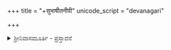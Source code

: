 +++
title = "+सुभाषीतनीवी"
unicode_script = "devanagari"

+++

<details><summary>ಶ್ರೀನಿವಾಸಮೂರ್ತಿ - ಪ್ರಸ್ತಾವನೆ</summary>

**ಶ್ರೀಮಾನ್ ನಿಗಮಾನ್ತಮಹಾದೇಶಿಕರು ರಚಿಸಿದ**
 ಸುಭಾಷಿತನೀವೀ (ಸುಭಾಷಿತಗಳ ಗಂಟು)  
ಜಿ ಎಸ್ ಶ್ರೀನಿವಾಸಮೂರ್ತಿಯವರು ಬರೆದಿರುವ  
ಕನ್ನಡ ಭಾವಾರ್ಥ ಟಿಪ್ಪಣಿಗಳೊಡನೆ

Title: Subhaashitaniivii  
Author: Sri Vedantadesika  
Language of text: Sanskrit   
Language of translation: Kannada  
Script: Kannada  
Translator: G S S Murthy [murthygss@gmail.com](mailto:murthygss@gmail.com)  
Tags: Subhashita, Subhashitaniivi, Vedantadeshika, G S S Murthy

> **ಕವಿ-ತಾರ್ಕಿಕರ ಸಿಂಗ ನಿಗಮಾನ್ತದೇಶಿಕರು |**  
> **ನೆಲಸಲೆನ್ಮನದಿ ವೇಂಕಟನಾಥರನುಗಾಲ ||**

ಶ್ರೀ ಯತಿವರ್ಯ ರಾಮಾನುಜರ ವಿಶಿಷ್ಟಾದ್ವೈತಸಿದ್ಧಾನ್ತದ ಪ್ರತಿಪಾದನೆಗೆ ಮತ್ತು ಸರ್ವತೋಮುಖವಾದ ವಿಕಾಸಕ್ಕೆ ಯಶಸ್ವಿಯಾಗಿ ದುಡಿದ ಮಹಾನುಭಾವರಲ್ಲಿ ಶ್ರೀನಿಗಮಾನ್ತಮಹಾದೇಶಿಕರು ಅಗ್ರಗಣ್ಯರು. ೧೩ನೇ ಶತಮಾನದ ಉತ್ತರಾರ್ಧದಲ್ಲಿ ತಮಿಳುನಾಡಿನ ಕಾಂಚೀಪುರದ ಭಾಗವಾದ ತೂಪ್ಪಿಲ್ ಎಂಬ ಅಗ್ರಹಾರದಲ್ಲಿ  ಜನಿಸಿ ೧೦೧ ವರ್ಷಗಳಕಾಲ ರಾಮಾನುಜಸಿದ್ಧಾನ್ತದ ಪ್ರತಿಪಾದನೆಗಾಗಿ ಶಿಷ್ಯರಿಗೆ ಕಾಲಕ್ಷೇಪ, ಜನತೆಗೆ ಪ್ರವಚನ, ವಿದ್ವಾಂಸರೊಡನೆ ವಾಕ್ಯಾರ್ಥ, ಅಮೂಲ್ಯ ಗ್ರಂಥರಚನೆ, ಭಗವದಾರಾಧನೆ ಇವುಗಳನ್ನು ಸಫಲವಾಗಿ ನಡೆಸಿದ ಈ ಮಹಾತ್ಮರು ತಮಿಳುನಾಡಿನಲ್ಲಿಯೇ, ಮುಖ್ಯವಾಗಿ ಕಾಂಚೀಪುರ, ತಿರುವಹೀಂದ್ರಪುರ ಮತ್ತು ಶ್ರೀರಂಗ ಈ ಊರುಗಳಲ್ಲಿ, ತಮ್ಮ ಜೀವನದ ಹೆಚ್ಚುಭಾಗವನ್ನು ಕಳೆದರು. ಈಸವೀ ೧೩೨೭ರಲ್ಲಿ ಶ್ರೀರಂಗದ ಶ್ರೀರಂಗನಾಥನ ದೇವಸ್ಥಾನವನ್ನು ಮಹಮ್ಮದೀಯ ದರೋಡೆಕಾರರು ದೋಚಿದಾಗ, ನೊಂದ ದೇಶಿಕರು ಕನ್ನಡನಾಡಿನ ಮೇಲುಕೋಟೆ ಮತ್ತು ಸತ್ಯಾಗಾಲಗಳಲ್ಲಿ ಕೆಲವು ವರ್ಷಗಳು ನೆಲಸಿದ್ದರು. ಇವರು ವಿದ್ಯಾರಣ್ಯರ ಸಮಕಾಲೀನರಾಗಿದ್ದು, ಇವರಿಬ್ಬರಲ್ಲಿ ಪರಸ್ಪರ ಗೌರವ ವಿಶ್ವಾಸ ಇದ್ದಿತೆಂಬುದರಲ್ಲಿ ಸಂಶಯವಿಲ್ಲ. ವಿಶಿಷ್ಟಾದ್ವೈತಸಿದ್ಧಾನ್ತಕ್ಕೆ ಸಂಬಂಧಿಸಿದಂತೆ ಪ್ರಕರಣಗ್ರಂಥಗಳಿಗೆ, ಭಾಷ್ಯಗಳಿಗೆ ವ್ಯಾಖ್ಯಾನಗಳನ್ನು ರಚಿಸಿರುವದಲ್ಲದೆ ಸ್ವತಂತ್ರ ತತ್ತ್ವಗ್ರಂಥಗಳನ್ನೂ ಅನೇಕ ಸ್ತೋತ್ರಗಳನ್ನೂ ರಚಿಸಿರುವ ಈ ಮಹಾನುಭಾವರು ದಾರ್ಶನಿಕರು, ಗೃಹಸ್ಥರಾಗಿಯೇ ಮಹಾವಿರಕ್ತ ಭಗವದ್ಭಕ್ತರು, ಅದ್ವಿತೀಯ ವಿದ್ವಾಂಸರು ಆಗಿರುವುದಲ್ಲದೆ ಮಹಾಕವಿಗಳೂ ಕೂಡ. ಇವರು ಸಂಸ್ಕೃತವಲ್ಲದೆ ತಮಿಳಿನಲ್ಲೂ ಪ್ರಾಕೃತದಲ್ಲೂ ಕೃತಿಗಳನ್ನು ರಚಿಸಿದ್ದಾರೆ. ಇವರು ರಚಿಸಿರುವ ಕೃತಿಗಳು ನೂರಕ್ಕೂ ಹೆಚ್ಚು. ಇವರ ಸಮಕಾಲೀನ ವಿದ್ವಾಂಸರು ಇವರ ಕುಶಾಗ್ರಪ್ರತಿಭೆ, ಇವರ ವಿದ್ವತ್ತಿನ ವಿಸ್ತಾರ ಅಗಾಧತೆ ಇವುಗಳಿಗೆ ಮಣಿದು ಇವರ "ಕವಿತಾರ್ಕಿಕಸಿಂಹ", "ಸರ್ವತಂತ್ರಸ್ವತಂತ್ರ" ಎಂಬ ಬಿರುದುಗಳಿಗೆ ಮನ್ನಣೆಯಿತ್ತರು. ಇವರ ಹುಟ್ಟಿನ ಹೆಸರು "ವೆಂಕಟನಾಥ" ಎಂದಾದರೂ ಇವರನ್ನು "ನಿಗಮಾನ್ತಮಹಾದೇಶಿಕ" "ವೇದಾನ್ತಾಚಾರ್ಯ" ಎಂದೇ ಕರೆಯುವುದು ಸಂಪ್ರದಾಯವಾಯಿತು.

ಇವರ ಶ್ರೀಕೃಷ್ಣನ ಚರಿತೆಯನ್ನವಲಂಬಿಸಿದ ಯಾದವಾಭ್ಯುದಯ ಮಹಾಕಾವ್ಯದ ಘನತೆಗೆ ರಮಣೀಯತೆಗೆ  ಕುವಲಯಾನಂದವೆಂಬ ಪ್ರಸಿದ್ಧ ಅಲಂಕಾರಶಾಸ್ತ್ರದ ಗ್ರಂಥವನ್ನು ರಚಿಸಿದ ಅದ್ವೈತಿಗಳಾದ ಅಪ್ಪಯ್ಯದೀಕ್ಷಿತರು ಈ ಕಾವ್ಯಕ್ಕೆ ವ್ಯಾಖ್ಯಾನವನ್ನು ರಚಿಸಿರುವುದೇ ನಿದರ್ಶನ.  ಶ್ರೀರಂಗನಾಥರ ಪಾದುಕೆಗಳನ್ನು ಸ್ತುತಿಸುವ ಪಾದುಕಾಸಹಸ್ರವೆಂಬ ೧೦೦೮ ಶ್ಲೋಕಗಳ ಇವರ ಅಪೂರ್ವವಾದ ಕಾವ್ಯಕ್ಕೂ  ಅಪ್ಪಯ್ಯದೀಕ್ಷಿತರು ವ್ಯಾಖ್ಯಾನ ಬರೆದಿರುತ್ತಾರೆ. ಕಾಳಿದಾಸನ ಮೇಘಸಂದೇಶವನ್ನು ಹೋಲುವ ಇವರ ಹಂಸಸಂದೇಶವೆಂಬ ಖಂಡಕಾವ್ಯದಲ್ಲಿ ವಿರಹಿ ಶ್ರೀರಾಮಚಂದ್ರನು ಸೀತಾದೇವಿಗೆ ಹಂಸವೊಂದರ ಮುಖೇನ ಕಳುಹಿಸಿದ  ಸಂದೇಶವು ಹೃದಯಂಗಮವಾಗಿ ವರ್ಣಿತವಾಗಿದೆ. ವಿಶಿಷ್ಟಾದ್ವೈತತತ್ತ್ವನ್ನು ಬೋಧಿಸುವ ಇವರ ಸಂಕಲ್ಪಸೂರ್ಯೋದಯವೆಂಬ ಸುದೀರ್ಘವಾದ ನಾಟಕವೂ ಕೂಡ ಪ್ರಸಿದ್ಧವಾದುದು. ಪ್ರಕೃತ, ಇವರ ಸುಭಾಷಿತನೀವಿಯೂ  ಕೂಡ ಮನೋಹರವಾದ ಸುಭಾಷಿತಗಳ ಖಂಡಕಾವ್ಯ. ಸಜ್ಜನರ ಬಗ್ಗೆ ಸಜ್ಜನರಿಗಾಗಿ ಸಜ್ಜನೋತ್ತಮರು ಬರೆದಿರುವ ಅಮೂಲ್ಯ ಕಾವ್ಯ.

ಈ ಕಾವ್ಯ ಸುಭಾಷಿತಗಳ ನೀವಿ. "ನೀವಿ" ಎಂದರೆ ಗಂಟು, ಹಣದಗಂಟು, ಥೈಲಿಯೆಂದು. ಸ್ತ್ರೀಯರು ಸೀರೆಗೆ ಸೊಂಟದಲ್ಲಿ ಹಾಕಿಕ್ಕೊಳ್ಳುವ ಗಂಟು ಕೂಡ ನೀವಿ. ಹಣದಗಂಟಿನ ಮೌಲ್ಯ ಗಂಟಿನ ಗಾತ್ರವನ್ನವಲಂಬಿಸಿರುವುದಿಲ್ಲ. ಹಣವನ್ನು ಪಡೆಯಲು ಗಂಟನ್ನು ಬಿಚ್ಚುವ ಪ್ರಯಾಸ ಮಾಡಬೇಕು. ಅದೇರೀತಿ ಸುಭಾಷಿತನೀವಿಯ ಅಂತರಾರ್ಥಗಳನ್ನು ಪಡೆಯಲು ಪ್ರಯಾಸ ಪಡಬೇಕು. ಓದುಗರಿಗೆ ಸರಸ್ವತಿಯು ಒಲಿದಿದ್ದರೇನೇ ಈ ಸುಭಾಷಿತನೀವಿಯ ಬಂಧಮೋಕ್ಷವು ಸಾಧ್ಯ ಎಂಬ ಅರ್ಥವೂ ಸ್ಫುರಿಸುತ್ತದೆ.

ಈ ಕಾವ್ಯದಲ್ಲಿ ೧೨ ಅಧ್ಯಾಯಗಳಿವೆ. ಅಧ್ಯಾಯವನ್ನು ಪದ್ಧತಿಯೆಂದು ಕರೆಯಲಾಗಿದೆ. ಒಂದೊಂದು ಪದ್ಧತಿಯಲ್ಲೂ ೧೨ ಶ್ಲೋಕಗಳಿವೆ, ಕಾವ್ಯದ ಅಂತ್ಯಶ್ಲೋಕವೂ ಸೇರಿ ಈ ಕಾವ್ಯದಲ್ಲಿ ಒಟ್ಟು ೧೪೫ ಶ್ಲೋಕಗಳು ಮಾತ್ರ. ಮೊದಲು ದುರ್ಗುಣಗಳನ್ನು, ದುರ್ಜನರನ್ನು ದೂರಮಾಡಿದರೇನೇ ಸದ್ಗುಣಗಳಿಗೆ, ಸಜ್ಜನರ ಸಂಗಕ್ಕೆ ಪಾತ್ರರಾಗಬಹುದು ಎಂಬುದನ್ನು ತೋರಿಸುವುದಕ್ಕಾಗಿ ಮೊದಲ ಐದು ಪದ್ಧತಿಗಳು ದುರ್ಗುಣಗಳ, ದುರ್ಜನರ ವೈಖರಿಯ ವೈವಿಧ್ಯತೆಗೆ ಮೀಸಲಾಗಿವೆ. ಮಿಕ್ಕ ಏಳು ಪದ್ಧತಿಗಳು ಸಜ್ಜನರ, ಸತ್ಕವಿಗಳ ಆಚಾರ, ವ್ಯವಹಾರಗಳನ್ನು ಅನೇಕ ದೃಷ್ಟಿಕೋಣಗಳಿಂದ ಪ್ರತಿಪಾದಿಸುತ್ತವೆ.

ಮೊದಲನೆಯ ಪದ್ಧತಿಯನ್ನು ಆರ್ಯಾವೃತ್ತದಲ್ಲಿ ರಚಿಸಲಾಗಿದೆ. ಉಳಿದೆಲ್ಲ ಪದ್ಧತಿಗಳು ಹೆಚ್ಚು ಬಳಕೆಯ ಅನುಷ್ಟುಪ್ ಛಂದಸ್ಸಿನಲ್ಲೇ ರಚಿತವಾಗಿವೆ. ಎಲ್ಲ ಪದ್ಧತಿಗಳ ನಿಗಮನಶ್ಲೋಕಗಳು ವೃತ್ತಗಳಾಗಿವೆ. ಕ್ಲಿಷ್ಟಪದಗಳಿಲ್ಲದೆ ಲಲಿತವಾದ ಶೈಲಿಯಲ್ಲಿ ರಚಿತವಾಗಿದ್ದರೂ ಶ್ಲೋಕಗಳ ಭಾವಾರ್ಥವನ್ನು ಗ್ರಹಿಸುವುದು ಅಷ್ಟು ಸುಲಭವಲ್ಲ. ಇದಕ್ಕೆ ಎರಡು ಕಾರಣಗಳು. ಒಂದು, ಶ್ಲೇಷೆಯ ಪ್ರಯೋಗ. ಎರಡನೆಯದು ಭಾವವನ್ನು ಅನ್ಯೋಕ್ತಿಯ ಮೂಲಕ ತಿಳಿಸುವ ವಿಧಾನ.

ಪ್ರಾಯಶಃ ಶ್ಲೇಷೆಯ ಪ್ರಯೋಗಬಾಹುಳ್ಯ ಸಂಸ್ಕೃತ ವಾಙ್ಮಯದಲ್ಲಿ ಇರುವಂತೆ ಮತ್ತಾವ ಭಾಷೆಯಲ್ಲಿಯೂ ಇಲ್ಲ. ಇದಕ್ಕೆ ಶ್ಲೇಷೆ ಸಂಸ್ಕೃತ ಭಾಷೆಯ ಅನ್ತರ್ಗುಣವಾಗಿರುವುದೇ ಕಾರಣ. ಸಂಸ್ಕೃತದಲ್ಲಿ ಅನೇಕ ಶಬ್ದಗಳಿಗೆ ಒಂದಕ್ಕಿಂತ ಹೆಚ್ಚು ಅರ್ಥವುಂಟು. ಅಮರಕೋಶದಲ್ಲಿ ನಾನಾರ್ಥವರ್ಗದಲ್ಲಿ ಈ ಶಬ್ದಗಳನ್ನೂ ಈ ಶಬ್ದಗಳ ಎಲ್ಲ ಅರ್ಥಗಳನ್ನೂ ವಿವರವಾಗಿ ಕೊಡಲಾಗಿದೆ. ಅಷ್ಟೇ ಅಲ್ಲದೆ, ಸಮಾಸ ಸಂಧಿ ಪ್ರಕ್ರಿಯೆಗಳಿಂದ ಗುಂಫಿತವಾದ ಪದಸಮೂಹವನ್ನು ಅನೇಕವಿಧವಾಗಿ ಒಡೆಯಬಹುದು. ಬೇರೆ ಬೇರೆ ವಿಧದಲ್ಲಿ ಮಾಡಿದ ಪದವಿಭಾಗ ಬೇರೆ ಬೇರೆ ಅರ್ಥವನ್ನು ಕೊಡುವ ಸಾಧ್ಯತೆ ಇದೆ. ಶ್ಲೇಷೆಯ ವೈಖರಿ ಈ ಕಿರು ಕಾವ್ಯದಲ್ಲಿ ಹೇರಳವಾಗಿ ದೊರಕುತ್ತದೆ. ವಾಲ್ಮೀಕಿ, ಕಾಳಿದಾಸ ಮುಂತಾದ ಪ್ರಾಚೀನ ಕವಿಗಳಲ್ಲಿ ಶ್ಲೇಷೆಯ ಪ್ರಯೋಗವು ಅಲ್ಲಿ ಇಲ್ಲಿ ಕಂಡು ಬಂದರೂ, ಹೆಚ್ಚಾಗಿ ಭಾರವಿ, ಮಾಘ, ಬಾಣ, ಶ್ರೀಹರ್ಷ ಮುಂತಾದ ಮಧ್ಯಕಾಲೀನ ಕವಿಗಳಲ್ಲಿ ಕಾಣಬರುತ್ತದೆ. ಶ್ಲೇಷೆಯನ್ನು ಉಪಯೋಗಿಸಿಕ್ಕೊಂಡು ಉಚಿತವಾದ ಸಮರ್ಪಕವಾದ ಬೇರೆ ಬೇರೆ ಅರ್ಥಗಳು ಬರುವಂತೆ ಶ್ಲೋಕಗಳನ್ನು ರಚಿಸುವುದು ಭಾಷೆಯಲ್ಲಿ ಪೂರ್ಣಪಾಂಡಿತ್ಯವಿಲ್ಲದೆ ಇದ್ದವರಿಗೆ ದುಸ್ಸಾಧ್ಯ. ಅದರಲ್ಲೂ, ಒಂದು ಅರ್ಥ ಉಪಮಾನಕ್ಕೆ ಅನ್ವಯವಾಗುವಂತೆಯೂ, ಮತ್ತೊಂದು ಅರ್ಥ ಉಪಮೇಯಕ್ಕೆ ಅನ್ವಯವಾಗುವಂತೆಯೂ ಶ್ಲೋಕವನ್ನು ರಚಿಸುವುದು ಪಂಡಿತರಿಗೂ ಶ್ರಮಸಾಧ್ಯ. ಶ್ಲೇಷೆಯ ಕಸರತ್ತಿನಲ್ಲಿ ಕೆಲವುಸಲ ಅರ್ಥವು ಕುಂಠಿತವಾಗುವುದೂ ಉಂಟು. ಅದಕ್ಕಾಗಿಯೇ ಕೆಲವು ಕಾವ್ಯಮೀಮಾಂಸಕರು ಶ್ಲೇಷೆಗೆ ಹೆಚ್ಚು ಬೆಲೆ ಕೊಡುವುದಿಲ್ಲ.

ಶ್ಲೇಷೆಯಿರುವ ಪದಗಳೆಲ್ಲವನ್ನೂ ಭಾಷಾಂತರಿಸದೆ ಹಾಗೆಯೇ ಇನ್ನೊಂದು ಭಾಷೆಯಲ್ಲಿ ಅಳವಡಿಸಿಕ್ಕೊಳ್ಳುವ ಸಾಧ್ಯತೆಯಿದ್ದರೆ ಮಾತ್ರ ಶ್ಲೇಷೆಯ ಚಮತ್ಕಾರವನ್ನು ಭಾಷಾಂತರದಲ್ಲಿ ಉಳಿಸಿಕ್ಕೊಳ್ಳಬಹುದು. ವಿಶೇಷ ಸಂದರ್ಭಗಳಲ್ಲಿ ಇದು ಸಾಧ್ಯವಾಗಬಹುದು. ಸಾಮಾನ್ಯವಾಗಿ ಮೂಲದಲ್ಲಿ ಶ್ಲೇಷೆಯಿದ್ದರೆ ಅದನ್ನು ಶ್ಲೇಷೆಯ ಚಮತ್ಕಾರದ ಸಹಿತ ಭಾಷಾಂತರಿಸುವುದು ಸಾಧ್ಯವಿಲ್ಲವೆಂದೇ ಹೇಳಬಹುದು. ಮೂರು ಪರಿಮಾಣ (dimension)ದ ಕಟ್ಟಡವೊಂದನ್ನು ಎರಡು ಪರಿಮಾಣದ ಕಾಗದದ ಪುಟದಮೇಲೆ ಪ್ರತಿನಿಧಿಸುವುದಕ್ಕಾಗಿ plan, elevation and  sideview ಎಂಬ ಮೂರು ಚಿತ್ರಗಳಾಗಿ ಒಡೆಯುತ್ತಾರೆ. ಅದೇ ರೀತಿ ಶ್ಲೇಷೆಯಿರುವ ಮೂಲಕ್ಕೆ ಬೇರೆ ಭಾಷೆಯಲ್ಲಿ ಎರಡು ಅರ್ಥಗಳನ್ನು ಬೇರೆ ಬೇರೆ ಬರೆಯಬೇಕಾಗಿ ಬರುತ್ತದೆ. ಶ್ಲೇಷೆಯ ಚಮತ್ಕಾರ ಭಾಷಾಂತರದಲ್ಲಿ ಮಾಯವಾಗುವುದರಿಂದ ಮೂಲ ಸುವರ್ಣಮಯವಾಗಿದ್ದರೆ ಭಾಷಾಂತರ ಸೀಸಮಯವಾಗಿ ಕಂಡೀತು. ಇಷ್ಟಾದರೂ ಎರಡೂ ಅರ್ಥಗಳನ್ನು ಓದಿಕ್ಕೊಂಡು  ಸುಂದರವಾದ ಮೂಲ ಮೂರ್ತಿಯ ನೆರಳನ್ನಾದರೂ ನಾವು ನೋಡಬಹುದು.

ಮೇಲೆ ಹೇಳಿದಂತೆ ಈ ಕಾವ್ಯದಲ್ಲಿ ಅನ್ಯೋಕ್ತಿಯ ಪ್ರಯೋಗವಿದೆ. ತಿಳಿಸಬೇಕಾದ ನೀತಿಯನ್ನು ನೇರವಾಗಿ ಉಪದೇಶಿಸದೆ ಮತ್ತಾವುದೋ ಪ್ರಾಕೃತಿಕ ಸಂದರ್ಭವನ್ನು ವರ್ಣಿಸಿ ವ್ಯಂಗ್ಯವಾಗಿ ಸೂಚಿಸುತ್ತಾರೆ. ಕನ್ನಡ ಭಾಷೆಯಲ್ಲಿ ಅನೇಕ ಗಾದೆಗಳು ಅನ್ಯೋಕ್ತಿಗಳಾಗಿವೆ. ಉದಾಹರಣೆಗೆ, "ಹಿತ್ತಲ ಗಿಡ ಮದ್ದಲ್ಲ", "ನಾಯಿ ಬೊಗಳಿದರೆ ದೇವಲೋಕ ಹಾಳೇ?" ಎಂಬ ಗಾದೆಗಳಲ್ಲಿ ಬರಿಯ ವಾಚ್ಯಾರ್ಥದಲ್ಲಿ ಎನೂ ಹುರುಳಿಲ್ಲ. ಈ ಗಾದೆಗಳನ್ನು ಯಾವ ಸಂದರ್ಭದಲ್ಲಿ ಉಪಯೋಗಿಸಬೇಕೆಂಬುದು ಯಾರಿಗೆ ತಾನೇ ತಿಳಿಯದು? ಇದೇ ಮಾದರಿಯಲ್ಲಿ ಸಂಸ್ಕೃತದಲ್ಲಿ ರಚಿಸಿರುವ ಶ್ಲೋಕವನ್ನು ಅನ್ಯೋಕ್ತಿ ಅಥವಾ ಅನ್ಯಾಪದೇಶ ಎನ್ನುತ್ತಾರೆ. ಸಂಸ್ಕೃತದ ಮಧ್ಯಕಾಲೀನ ಕವಿಗಳನೇಕರು ನೂರು ಅನ್ಯೋಕ್ತಿಗಳನ್ನು ರಚಿಸಿ ಅನ್ಯೋಕ್ತಿಶತಕವೆಂಬ ಹೆಸರಿನಲ್ಲಿ ಕೃತಿಗಳನ್ನು ರಚಿಸಿದ್ದಾರೆ. ದೇಶಿಕರು ಈ ಕೃತಿಯಲ್ಲಿ ಶ್ಲೇಷೆಯನ್ನೂ ಅನ್ಯೋಕ್ತಿಯನ್ನೂ ಹೆಣೆದು ಒಂದು ವಾಚ್ಯಾರ್ಥ ಅನ್ಯೋಕ್ತಿಯಾದರೆ, ಇನ್ನೊಂದು ವಿವಕ್ಷಿತ ನೀತಿಬೋಧಕ ಅರ್ಥವಾಗಿರುವಂತೆ ಶ್ಲೋಕಗಳನ್ನು ರಚಿಸಿದ್ದಾರೆ. ಕೆಲವು ಶ್ಲೋಕಗಳು ತೋರಿಕೆಗೆ ಒಗಟೆಯಂತಿದ್ದು ಕೊಂಚ ಶ್ರಮಪಟ್ಟು ಶ್ಲೋಕದಲ್ಲಿರುವ ಶ್ಲೇಷೆಯನ್ನು ಅರಿತುಕ್ಕೊಂಡು ಒಗಟೆಯನ್ನು ಬಿಡಿಸಿಕ್ಕೊಳ್ಳಬೇಕಾಗುತ್ತದೆ.

ಸುಭಾಷಿತನೀವಿಗೆ ಹಲವು ವ್ಯಾಖ್ಯಾನಗಳಿವೆ. ಶ್ರೀನಿವಾಸಾಚಾರ್ಯರೆಂಬುವರು "ರತ್ನಪೇಟಿಕಾ" ಎಂಬ ವಿಸ್ತಾರವಾದ ವ್ಯಾಖ್ಯಾನವನ್ನು ಬರೆದಿರುತ್ತಾರೆ. ಈ ವ್ಯಾಖ್ಯಾನ ಈಗ ದೊರೆತಿರುವ ಇನ್ನುಳಿದ ವ್ಯಾಖ್ಯಾನಗಳಿಂತ ಹಳೆಯದು. ನರಸಿಂಹಾಚಾರ್ಯರೆಂಬುವರು ಮತ್ತೊಂದು ವ್ಯಾಖ್ಯಾನವನ್ನು ಬರೆದಿರುವರೆಂದು ತಿಳಿದುಬಂದಿದೆ. ಶ್ರೀನಿವಾಸತಾತಾಚಾರ್ಯರೆಂಬುವರು ಬಹಳ ವಿಸ್ತೃತವಾದ "ಹೃದ್ಯಾರ್ಥದೀಪಿಕಾ" ಎಂಬ ವ್ಯಾಖ್ಯಾನವನ್ನು ಬರೆಯುವ ಪ್ರಯತ್ನ ಮಾಡಿ, ಈ ವ್ಯಾಖ್ಯಾನ ಮೊದಲ ಮೂರು ಪದ್ಧತಿಗಳಿಗೆ ಮಾತ್ರ ಸೀಮಿತವಾಗಿದೆ. ವಾತ್ಸ್ಯ ವರದಾಚಾರ್ಯರೆಂಬುವರು "ನಾನಾರ್ಥದರ್ಶಿನೀ" ಎಂಬ ವ್ಯಾಖ್ಯಾನವನ್ನು ರಚಿಸಿ, ತಮಿಳಿನಲ್ಲಿಯೂ ಭಾವಾರ್ಥವನ್ನು ಕೊಟ್ಟಿರುತ್ತಾರೆ. ಸಂಸ್ಕೃತಜ್ಞರಿಗೆ ಚಿರಪರಿಚಿತರಾದ ಡಾ. ಕೆ. ಎಸ್. ನಾಗರಾಜನ್ ರವರ ಇಂಗ್ಲಿಷ್ ಅನುವಾದದಿಂದ ಕೂಡಿದ ಪುಸ್ತಕವೊಂದು ಮುದ್ರಿತವಾಗಿದೆ. ಕನ್ನಡದಲ್ಲಿ ಕೂಡ ಅನುವಾದದ ರಚನೆಯಾಗಿ  ಮುದ್ರಿತವಾಗಿದ್ದಿರಬಹುದು.

ಪ್ರಕೃತ ಈ ನನ್ನ ಪ್ರಯತ್ನದಲ್ಲಿ ಪ್ರತಿಯೊಂದು ಶ್ಲೋಕಕ್ಕೂ ಕನ್ನಡದಲ್ಲಿ ಭಾವಾರ್ಥವನ್ನು ಕೊಡಲಾಗಿದೆ. ಈ ಕೃತಿಯ ಹಲವಾರು ಶ್ಲೋಕಗಳಿಗೆ ಪಾಠಾಂತರಗಳಿವೆ. ಇಲ್ಲಿ ಸೂಕ್ತವೆಂದು ತೋರಿದ ಒಂದೇ ಒಂದು ಪಾಠವನ್ನು ಕೊಟ್ಟು ಅದರ ಭಾವಾರ್ಥವನ್ನು ಕೊಡಲಾಗಿದೆ. ಶ್ಲೇಷೆಯಿದ್ದ ಶ್ಲೋಕಗಳಿಗೆ, ಅನ್ಯೋಕ್ತಿಯಿದ್ದರೆ ಎರಡು ಅರ್ಥಗಳನ್ನೂ ಬೇರೆ ಬೇರೆ ಕೊಡಲಾಗಿದೆ. ಮೊದಲನೆಯ ಅರ್ಥ ತೋರಿಕೆಯ ಅನ್ಯೋಕ್ತಿ, ಎರಡನೆಯದು ನೀತಿಬೋಧಕ ಅರ್ಥ. ಮೇಲೆ ಹೇಳಿದ ವ್ಯಾಖ್ಯಾನಗಳಲ್ಲಿ ಅನೇಕ ಶ್ಲೋಕಗಳಿಗೆ ನಾಲ್ಕಾರು ಅರ್ಥಗಳನ್ನು ಕೊಡಲಾಗಿದೆ. ಉದಾಹರಣೆಗೆ, ಹೃದ್ಯಾರ್ಥದೀಪಿಕೆಯಲ್ಲಿ ಒಂದು ಶ್ಲೋಕಕ್ಕೆ (೨.೧೦) ೧೫ ಅರ್ಥಗಳನ್ನು ಕೊಟ್ಟಿದ್ದಾರೆ. ಈ ನನ್ನ ಕಿರುಪ್ರಯತ್ನದಲ್ಲಿ ಆ ಎಲ್ಲ ಅರ್ಥಗಳನ್ನೂ ಕೊಡುವ ಪ್ರಯಾಸಕ್ಕೆ ಕೈಹಾಕಿಲ್ಲ. ಭಾವಾರ್ಥವು ಶ್ಲೋಕದ ಅನ್ವಯಾರ್ಥಕ್ಕೆ ಕನ್ನಡ ವಾಕ್ಯಗ್ರಥನದ ಮರ್ಯಾದೆಯನ್ನು ಮೀರದೆ ಆದಷ್ಟು ಸಮೀಪವಾಗಿರುವಂತೆ ಭಾವಾರ್ಥವನ್ನು ಬರೆಯಲು ಪ್ರಯತ್ನಿಸಿದ್ದೇನೆ. ಭಾವಾರ್ಥದ ಕೆಳಗೆ ಕೊಟ್ಟಿರುವ ಟಿಪ್ಪಣಿ ಭಾವಾರ್ಥವನ್ನು ಸ್ಪಷ್ಟಪಡಿಸುವುದಕ್ಕಾಗಿ ಉಪಯುಕ್ತವಾದ ವಿಷಯಗಳ ಸಂಗ್ರಹ. ಸಂಸ್ಕೃತದಲ್ಲಿ ಅಭಿರುಚಿಯೂ ಸಾಕಷ್ಟು ಜ್ಞಾನವೂ ಇರುವವರಿಗೆ ಅನುಕೂಲವಾಗಲೆಂದು, ಶ್ಲೇಷೆಯಿರುವ ಪದಗಳಿಗೆ ಅವುಗಳ ಉಚಿತ ಅರ್ಥಗಳನ್ನೂ ಟಿಪ್ಪಣಿಯಲ್ಲಿ ಕೊಡಲಾಗಿದೆ. ನನ್ನ ಈ ಪ್ರಯತ್ನಕ್ಕೆ ಮುಖ್ಯವಾದ ಅಧಾರ ಮೇಲೆ ಹೇಳಿದ "ಹೃದ್ಯಾರ್ಥದೀಪಿಕಾ" ಮತ್ತು "ನಾನಾರ್ಥದರ್ಶಿನೀ" ಎಂಬ ಎರಡು ವ್ಯಾಖ್ಯಾನಗಳನ್ನೂ ಒಳಗೊಂಡ ಉಭಯವೇದಾನ್ತಗ್ರನ್ಥಮಾಲೆಯಲ್ಲಿ ೧೯೭೧ರಲ್ಲಿ ಪ್ರಕಟವಾಗಿರುವ "ಸುಭಾಷಿತನೀವೀ" ಪುಸ್ತಕ.

ಈ ಪ್ರಯತ್ನಕ್ಕೆ ನಾನು ಹೇಗೆ ಕೈಹಾಕಿದೆ ಎಂಬ ಬಗ್ಗೆ ಕೆಲವು ವಾಕ್ಯಗಳು ಅನುಚಿತವಾಗಲಾರದು. ನನ್ನ ತಂದೆ ವಿದ್ಯಾವಿನಯಸಂಪನ್ನರೂ ಭಗವದ್ಭಕ್ತರೂ ಆದ ಕೀರ್ತಿಶೇಷ ಗೊರೂರು ಶೆಲ್ವಪಿಳ್ಳೈ ಅವರಿಗೆ ಅವರ ಮಧ್ಯವಯಸ್ಸಿನಲ್ಲಿ ಯಾದೃಚ್ಛಿಕವಾಗಿ ತಿರುವಹೀಂದ್ರಪುರದಲ್ಲಿ ಜರುಗುತ್ತಿದ್ದ ದೇಶಿಕತಿರುನಕ್ಷತ್ರದ ಕೈಂಕರ್ಯಗಳನ್ನು ಸಂದರ್ಶಿಸುವ ಸುಯೋಗ ಒದಗಿತು. ಅಲ್ಲಿಯ ಉತ್ಸವಗಳ ವೈಭವಗಳನ್ನೂ ನೆರೆದಿದ್ದ ಶ್ರೀವೈಷ್ಣವರ ಶ್ರದ್ಧೆ ಭಕ್ತಿಭಾವಗಳನ್ನೂ ಕಂಡು ಆಶ್ಚರ್ಯ ಚಕಿತರಾದರು. ಹೆಚ್ಚಾಗಿ, ತಮ್ಮ ಸಂಸ್ಕೃತ ಡಾಕ್ಟರೇಟಿಗಾಗಿ ವೇದಾನ್ತದೇಶಿಕರ ಜೀವನ ಮತ್ತು ಕೃತಿಗಳನ್ನೇ ವಸ್ತುವನ್ನಾಗಿ ಆರಿಸಿಕ್ಕೊಂಡು, ಇದಕ್ಕಾಗಿ ಸ್ವತಃ ವೇದಾನ್ತದೇಶಿಕರು ಜೀವಿಸಿದ್ದ ಸ್ಥಳಗಳನ್ನು ಸಂದರ್ಶಿಸಲೂ, ಶ್ರೀವೈಷ್ಣವಧರ್ಮದ ವಾತಾವರಣವನ್ನು ಅನುಭವಿಸಲೂ, ತಮಿಳುನಾಡಿನ ವಿದ್ವಾಂಸರಲ್ಲಿ ದೇಶಿಕಪಂಥದ ಬಗ್ಗೆ ಹೆಚ್ಚು ವಿಷಯಗಳನ್ನು ತಿಳಿದುಕ್ಕೊಳ್ಳುವುದಕ್ಕಾಗಿಯೂ ಅಲ್ಲಿ ಬಂದಿದ್ದ ಸತ್ಯವ್ರತಸಿಂಗ್ ಎಂಬ ಒಬ್ಬ ಯುವಕ ಉತ್ತರದೇಶೀಯರನ್ನು ಅಲ್ಲಿ ಭೇಟಿ ಮಾಡಿದರು. ಸತ್ಯವ್ರತಸಿಂಗ್ ಅವರ ಸಂಸ್ಕೃತದಲ್ಲಿ ನಿರರ್ಗಳವಾಗಿ ಸಂಭಾಷಣೆಯನ್ನು ಮಾಡುವ ವೈಖರಿಗೆ ಬೆರಗಾದರು. (ಡಾ. ಸತ್ಯವ್ರತಸಿಂಗ್ ಅವರು ವೇದಾನ್ತದೇಶಿಕರ ಜೀವನ ಮತ್ತು ಅವರ ದರ್ಶನದ ಬಗ್ಗೆ ಇಂಗ್ಲಿಷಿನಲ್ಲಿ ಒಂದು ಉದ್ಗ್ರಂಥವನ್ನು ಬರೆದಿದ್ದಾರೆ.) ಅಲ್ಲಿಯವರಿಗೆ ನಾಮಮಾತ್ರೇಣ ಶ್ರೀವೈಷ್ಣವರಾಗಿದ್ದ ನಮ್ಮ ತಂದೆ ಸಂಸ್ಕೃತವನ್ನು ಕಲಿಯಬೇಕೆಂದೂ ದೇಶಿಕರ ಗ್ರಂಥಗಳ ಪರಿಚಯಮಾಡಿಕ್ಕೊಳ್ಳಬೇಕೆಂದೂ ಸಂಕಲ್ಪಮಾಡಿದರು. ಆಪ್ತರೂ ಬಂಧುಗಳೂ ಆದ ಹೆಸರಾಂತ ಗಾಂಧೀವಾದಿ ಕೀರ್ತಿಶೇಷ ವಿದ್ವಾನ್ ಜಿ.ಕೆ. ನರಸಿಂಹಾಚಾರ್ ಅವರಲ್ಲಿಯೂ ಗೊರೂರಿನ ಸ್ಕೂಲಿಗೆ ಉಪಾಧ್ಯಾಯರಾಗಿ ಬಂದಿದ್ದ ಕೀರ್ತಿಶೇಷ ವಿದ್ವಾನ್ ಎಚ್. ವಿ. ನಾರಾಯಣಶಾಸ್ತ್ರಿ (ಇವರು ಬೆಂಗಳೂರಿನ ಸಂಸ್ಕೃತಕಾಲೇಜೀನ ಪ್ರಾಧ್ಯಾಪಕರಾಗಿ ನಿವೃತ್ತರಾದರು) ಯವರಲ್ಲಿಯೂ ಸಂಸ್ಕೃತವನ್ನು ವ್ಯಾಸಂಗ ಮಾಡಿದರು. ತಮ್ಮ ಅಧ್ಯಯನಕ್ಕಾಗಿ ಸಂಸ್ಕೃತಗ್ರಂಥಗಳನ್ನೂ ಶ್ರೀವೈಷ್ಣವಮತಗ್ರಂಥಗಳನ್ನೂ ತರಿಸಿಕ್ಕೊ&lt;ಡು ಒಂದು ಚಿಕ್ಕ ಪುಸ್ತಕಭಾಂಡಾರವನ್ನೇ ಮಾಡಿಕ್ಕೊಂಡರು. ತದನಂತರ ಗೊರೂರಿನಲ್ಲಿ ವಾಸಿಸಲು ಬಂದ ಉಭಯವೇದಾಂತಿ ಕೀರ್ತಿಶೇಷ ವಿದ್ವಾನ್ ನುಗ್ಗೆಹಳ್ಳಿ ರಾಮಸ್ವಾಮಿ ಅಯ್ಯಂಗಾರ್ಯರಲ್ಲಿ ಅಧ್ಯಯನ ನಡೆಸಿ ಶ್ರೀವೈಷ್ಣವ ಮತಗ್ರಂಥಗಳ ಮತ್ತು ದೇಶಿಕರ ಗ್ರಂಥಗಳ ಪರಿಚಯವನ್ನು ಮಾಡಿಕ್ಕೊಂಡರು. ಇಲ್ಲಿ ಸ್ಮರಿಸಿರುವ ವಿದ್ವಾಂಸರೆಲ್ಲರೂ ಪ್ರಾತಃಸ್ಮರಣೀಯರು.

ಚಿಕ್ಕ ವಯಸ್ಸಿನಲ್ಲೇ ಸಂಸ್ಕೃತವನ್ನು ಕಲಿಯದಿದ್ದಕ್ಕಾಗಿ ವಿಷಾದಿಸುತ್ತಿದ್ದ ನಮ್ಮ ತಂದೆ ನನ್ನನ್ನು ಚಿಕ್ಕವಯಸ್ಸಿನಲ್ಲೇ ಸಂಸ್ಕೃತವನ್ನು ಕಲಿಯಲು ಪ್ರೋತ್ಸಾಹಿಸಿದರು. ಇದರ ಫಲವಾಗಿ ನಾನು ನಾರಾಯಣಶಾಸ್ತ್ರಿಯವರಲ್ಲಿಯೂ, ತದನಂತರ ರಾಮಸ್ವಾಮಿ ಅಯ್ಯಂಗಾರ್ಯರಲ್ಲಿಯೂ ಸಂಸ್ಕೃತ ಪಾಠವನ್ನು ಹೇಳಿಸಿಕ್ಕೊಂಡೆ. ನಾನು ಹೈಸ್ಕೂಲಿನಲ್ಲಿ ವಿದ್ಯಾರ್ಥಿಯಾಗಿದ್ದಾಗ ರಾಮಸ್ವಾಮಿ ಅಯ್ಯಂಗಾರ್ಯರು ನನಗೆ ಸುಭಾಷಿತನೀವಿಯ ಪಾಠ ಹೇಳಿದರು. ಆ ವಯಸ್ಸಿನಲ್ಲಿ ನನಗೆ ಅವರು ಹೇಳಿಕೊಟ್ಟುದರಲ್ಲಿ ಹೆಚ್ಚು ತಲೆಗೆ ಹೋದ ಹಾಗೆ ನೆನಪಿಲ್ಲ. ಆದರೂ ಆಗ ಉರುಹೊಡೆದಿದ್ದ ಶ್ಲೋಕಗಳಲ್ಲಿ ಕೆಲವು ಈಗಲೂ ನೆನಪಿನಲ್ಲಿವೆ. ನಾನು ಸರಕಾರೀ ಕೆಲಸದಿಂದ ನಿವೃತ್ತನಾದ ಮೇಲೆ ತಂದೆಯವರ ಪುಸ್ತಕಭಂಡಾರದಲ್ಲಿ ದೊರೆತ ಸುಭಾಷಿತನೀವಿಯೇ ಈ ಪ್ರಯತ್ನಕ್ಕೆ ಪ್ರಚೋದಕ.

ಇತ್ತೀಚೆಗೆ ಮೇಲುಕೋಟೆಯಲ್ಲಿರುವ "Academy of Sanskrit Research" ಸಂಸ್ಥೆಯ ಡೈರಕ್ಟರ್ ಆಗಿರುವ ಫ್ರೊಫ಼ೆಸರ್ ವೀರನಾರಾಯಣ ಪಾಂಡುರಂಗಿಯವರ ಪರಿಚಯವು ನನ್ನ ಸುಯೋಗದಿಂದ ನನಗೆ ಒದಗಿತು. ಅವರಿಗೆ ಈ ಮೇಲ್ ಮೂಲಕ ನಾನು ಬರೆದಿದ್ದ ಭಾವಾರ್ಥ,ಟಿಪ್ಪಣಿಗಳನ್ನು ಕೂಡಿದ ಸುಭಾಷಿತನೀವಿಯ ಕರಡು ಪ್ರತಿಯನ್ನು ಕಳುಹಿಸಿಕೊಟ್ಟು ಸಮಯ ಒದಗಿದರೆ ಓದಬಹುದೆಂದು ಸೂಚಿಸಿದೆ. ನನ್ನ ಸೌಭಾಗ್ಯದಿಂದ ಅವರಿಗೆ ಆ ಪ್ರತಿಯನ್ನು ಓದಲು ಸಮಯ ಒದಗಿತು. ಓದಿದ್ದಲ್ಲದೆ ತಮ್ಮ ಮೆಚ್ಚುಗೆಯನ್ನೂ ವ್ಯಕ್ತಪಡಿಸಿ ಇದನ್ನು ಮೇಲುಕೋಟೆ ಅಕಡೆಮಿಯು ನನ್ನ ಒಪ್ಪಿಗೆಯಿದ್ದರೆ ಪ್ರಕಾಶಿಸಲು ಸಿದ್ಧವಿದೆಯೆಂದೂ ತಿಳಿಸಿದರು. ರೋಗಿಯು ಬಯಸುತ್ತಿದ್ದ ಹಾಲನ್ನವನ್ನೇ ವೈದ್ಯರು ಸಲಹೆಮಾಡಿದಂತೆ ಆಯಿತು. ವಿಶಿಷ್ಟಾದ್ವೈತ ದರ್ಶನಕ್ಕೆ ಸಂಬಂಧಿಸಿದಂತೆ ಅನೇಕ ದಶಕಗಳಿಂದ ಅಮೂಲ್ಯ ಸೇವೆಮಾಡುತ್ತಿರುವ ಮೇಲುಕೋಟೆ ಸಂಸ್ಥೆಯು ಹೀಗೆ ನನ್ನ ಕಿರುಪ್ರಯತ್ನಕ್ಕೆ ಮನ್ನಣೆ ಕೊಟ್ಟಿರುವುದು ನನ್ನ ಸುಕೃತಫಲವೇ ಸರಿ. ಮೇಲುಕೋಟೆಯ Academy of Sanskrit Research ಸಂಸ್ಥೆಗೂ ಸಂಸ್ಥೆಯ ಡೈರಕ್ಟರ್ ಆಗಿರುವ ಪ್ರೊಫ಼ೆಸರ್ ವೀರನಾರಾಯಣ ಪಾಂಡುರಂಗಿಯವರಿಗೂ ನನ್ನ ಹೃತ್ಪೂರ್ವಕ ಕೃತಜ್ಞತೆಗಳನ್ನು ಸಮರ್ಪಿಸುತ್ತೇನೆ.

ಶ್ರೀಕೃಷ್ಣಾರ್ಪಣಮಸ್ತು.  
ಇತಿ ಸಜ್ಜನವಿಧೇಯ,  
ಜಿ ಎಸ್ ಶ್ರೀನಿವಾಸಮೂರ್ತಿ  
**[murthygss@gmail.com]**

**ನನ್ನ ಬಾಲ್ಯದಲ್ಲಿ ನನ್ನ ಸಂಸ್ಕೃತ ಅಧ್ಯಯನದ ಅಂಗವಾಗಿ**  
**ನನಗೆ ಸುಭಾಷಿತನೀವಿಯನ್ನು ಅಧ್ಯಾಪಿಸಿದ**  
**ಕೀರ್ತಿಶೇಷ ವಿದ್ವಾನ್ ನುಗ್ಗೆಹಳ್ಳಿ ರಾಮಸ್ವಾಮಿ ಅಯ್ಯಂಗಾರ್ಯರ ನೆನಪಿಗೆ**

ಶ್ರೀಮತೇ ರಾಮಾನುಜಾಯ ನಮಃ

श्रीमान् वेंकटनाथार्यः कवितार्किककेसरी।  
वेदान्ताचार्यवर्यो मे सन्निधत्तां सदा हृदि॥

ಸುಭಾಷಿತಗಳ ಗಂಟು ಸುಭಾಷಿತನೀವೀ. ಈ ಕಿರುಕಾವ್ಯವನ್ನು ನಿಗಮಾನ್ತದೇಶಿಕರು ರಾಜಮಹೇಂದ್ರಿಯ ರಾಜನಾದ ಶಿಂಗ ಭೂಪಾಲನಿಗೆ ಅವನು ದೇಶಿಕರಬಳಿ ಕಳುಹಿಸಿಕೊಟ್ಟ ವೈಷ್ಣವರಜೊತೆಯಲ್ಲಿ ಕಳುಹಿಸಿಕೊಟ್ಟರೆಂದು ವ್ಯಾಖ್ಯಾನಕಾರರು ಬರೆದಿದ್ದಾರೆ. ಈ ಕಾವ್ಯದಲ್ಲಿ ಹನ್ನೆರಡು ಪದ್ಧತಿಗಳು ಇವೆ. ಪದ್ಧತಿಯೆಂದರೆ ಮಾರ್ಗ ಅಥವಾ ಸಾಲು ಎಂದು. ಸಂಸ್ಕೃತಕೃತಿಗಳಲ್ಲಿ ಅಧ್ಯಾಯಗಳನ್ನು ಪದ್ಧತಿಯೆಂದು ಕರೆಯುವುದುಂಟು. ಪ್ರತಿ ಪದ್ಧತಿಯಲ್ಲೂ ಹನ್ನೆರಡು ಶ್ಲೋಕಗಳಿವೆ. ಒಟ್ಟು ಈ ಕಿರು ಕಾವ್ಯದಲ್ಲಿ ೧೪೪ ಶ್ಲೋಕಗಳು ಮಾತ್ರ. ಕಾವ್ಯದ ಎಲ್ಲ ಶ್ಲೋಕಗಳೂ ನೀತಿಬೊಧಕಗಳೇ. ಮೊದಲು ಐದು ಪದ್ಧತಿಗಳಲ್ಲಿ ದುರ್ವೃತ್ತಿ ದುರ್ಗುಣಗಳನ್ನು ವಿವರಿಸಲಾಗಿದೆ. ಉಳಿದ ಏಳು ಪದ್ಧತಿಗಳು ಸದ್ವೃತ್ತಿ ಸುಗುಣಗಳ ಪ್ರಶಂಸೆಗೆ ಮೀಸಲು.
</details>


